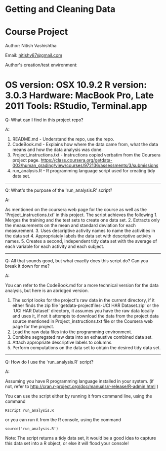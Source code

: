 Getting and Cleaning Data
=====================================
Course Project
=====================================

Author: Nitish Vashishtha

Email: nitishv87@gmail.com

Author's creation/test environment:

OS version: OSX 10.9.2
R version: 3.0.3 
Hardware: MacBook Pro, Late 2011
Tools: RStudio, Terminal.app
====================================


Q: What can I find in this project repo?

A: 

1. README.md - Understand the repo, use the repo.
2. CodeBook.md - Explains how where the data came from, what the data means and how the data analysis was done.
3. Project_instructions.txt - Instructions copied verbatim from the Coursera project page. https://class.coursera.org/getdata-003/human_grading/view/courses/972136/assessments/3/submissions
4. run_analysis.R - R programming language script used for creating tidy data set.

-------------------------------------

Q: What's the purpose of the 'run_analysis.R' script?

A: 

As mentioned on the coursera web page for the course as well as the 'Project_instructions.txt' in this project. The script achieves the following
	1. Merges the training and the test sets to create one data set.
	2. Extracts only the measurements on the mean and standard deviation for each measurement. 
	3. Uses descriptive activity names to name the activities in the data set
	4. Appropriately labels the data set with descriptive activity names. 
	5. Creates a second, independent tidy data set with the average of each variable for each activity and each subject.

-------------------------------------

Q: All that sounds good, but what exactly does this script do? Can you break it down for me?

A:

You can refer to the CodeBook.md for a more technical version for the data analysis, but here is an abridged version.

1. The script looks for the project's raw data in the current directory, if it either finds the zip file 'getdata-projectfiles-UCI HAR Dataset.zip' or the 'UCI HAR Dataset' directory, it assumes you have the raw data locally and uses it, if not it attempts to download the data from the project data source mentioned in Project_instructions.txt file or the Coursera web page for the project.
2. Load the raw data files into the programming environment.
3. Combine segregated raw data into an exhaustive combined data set.
4. Attach appropriate descriptive labels to columns.
5. Perform computations on the data set to obtain the desired tidy data set.

-------------------------------------

Q: How do I use the 'run_analysis.R' script?

A:

Assuming you have R programming language installed in your system. (if not, refer to http://cran.r-project.org/doc/manuals/r-release/R-admin.html ) 

You can use the script either by running it from command line, using the command
	
	Rscript run_analysis.R

or you can run it from the R console, using the command

	source('run_analysis.R')

Note: The script returns a tidy data set, it would be a good idea to capture this data set into a R object, or else it will flood your console!
